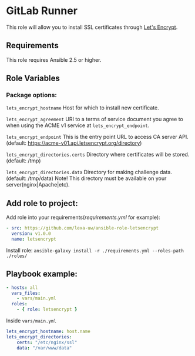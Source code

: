 GitLab Runner 
=============

This role will allow you to install SSL certificates through [Let's Encrypt](https://letsencrypt.org/).

Requirements
------------

This role requires Ansible 2.5 or higher.

Role Variables
--------------

### Package options:
  
`lets_encrypt_hostname`
Host for which to install new certificate.

`lets_encrypt_agreement`
URI to a terms of service document you agree to when using the ACME v1 service at `lets_encrypt_endpoint`.

`lets_encrypt_endpoint`
This is the entry point URL to access CA server API. (default: https://acme-v01.api.letsencrypt.org/directory)

`lets_encrypt_directories.certs`
Directory where certificates will be stored. (default: /tmp)

`lets_encrypt_directories.data`
Directory for making challenge data. (default: /tmp/data)
Note! This directory must be available on your server(nginx|Apache|etc).

Add role to project:
----------------
Add role into your requirements(_requirements.yml_ for example):
```yaml
- src: https://github.com/lexa-uw/ansible-role-letsencrypt
  version: v1.0.0
  name: letsencrypt
```

Install role: `ansible-galaxy install -r ./requirements.yml --roles-path ./roles/`

Playbook example:
----------------
```yaml
- hosts: all
  vars_files:
    - vars/main.yml
  roles:
    - { role: letsencrypt }
```

Inside `vars/main.yml`
```yaml
lets_encrypt_hostname: host.name
lets_encrypt_directories:
    certs: "/etc/nginx/ssl"
    data: "/var/www/data"
```